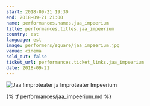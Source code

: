 ```yaml
---
start: 2018-09-21 19:30
end: 2018-09-21 21:00
name: performances.names.jaa_impeerium
title: performances.titles.jaa_impeerium
country: est
language: est
image: performers/square/jaa_impeerium.jpg
venue: cinema
sold_out: false
ticket_url: performances.ticket_links.jaa_impeerium
date: 2018-09-21
---
```


<picture>
    <source media="(min-width: 1200px)" srcset="{% asset performers/wide/jaa_impeerium.jpg @path %}">
    <source media="(min-width: 768px)" srcset="{% asset performers/wide/jaa_impeerium.jpg @path %}">
    <img src="{% asset performers/square/jaa_impeerium.jpg @path %}" alt="Jaa !improteater ja Improteater Impeerium">
</picture>

{% tf performances/jaa_impeerium.md %}
